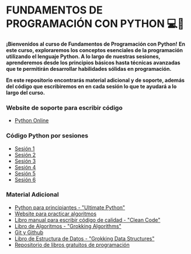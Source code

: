 # FUNDAMENTOS DE PROGRAMACIÓN CON PYTHON 💻🐍
**¡Bienvenidos al curso de Fundamentos de Programación con Python!**
**En este curso, exploraremos los conceptos esenciales de la programación utilizando el lenguaje Python. A lo largo de nuestras sesiones, aprenderemos desde los principios básicos hasta técnicas avanzadas que te permitirán desarrollar habilidades sólidas en programación.**

**En este repositorio encontrarás material adicional y de soporte, además del código que escribiremos en en cada sesión lo que te ayudará a lo largo del curso.**

### Website de soporte para escribir código
- [Python Online](https://www.online-python.com/)

### Código Python por sesiones
- [Sesión 1](./sesion1)
- [Sesión 2](./sesion2)
- [Sesión 3](./sesion3)
- [Sesión 4](./sesion4)
- [Sesión 5](./sesion5)
- [Sesión 6](./sesion6)

### Material Adicional
- [Python para principiantes - "Ultimate Python"](https://www.amazon.es/dp/B0CXX8RXYK?linkCode=ssc&tag=onamzmouredev-21&creativeASIN=B0CXX8RXYK&asc_item-id=amzn1.ideas.2ZIHJJFJ9AVZ3&ref_=aip_sf_list_spv_ofs_d_asin)
- [Website para practicar algoritmos](https://visualgo.net/en)
- [Libro manual para escribir código de calidad - "Clean Code"](https://www.amazon.com/Clean-Code-Handbook-Software-Craftsmanship-ebook/dp/B001GSTOAM/ref=sr_1_1?crid=HZPFLAF75AMN&dib=eyJ2IjoiMSJ9.eUeDq4BPqNYI52SOU-OcJxFxSsYuG75qnwKh2Q1vEf0wWiIsJAMeVW7_-oZU3IGGYT82S7yLQjVQQVX-epwC0TgnL-_G1sVBZYmpAXv1mbATZL7138H0Mh434sJbqtIK7uRD1IrqxCvI22eFn4jy7dOThZE5tCLrByGBWFQuMTsuQPm8hLrythIWOMOvv7xGtypjoVwoUsLOixYd0bjkACKXRYEp75bku4ygGhNDR8k.rtDXV7eeB2rZlsxyY8jBuznpApgR6hUOskqxylK8ukM&dib_tag=se&keywords=clean+code&qid=1726163374&s=books&sprefix=clean+code%2Cstripbooks-intl-ship%2C178&sr=1-1)
- [Libro de Algoritmos - "Grokking Algorithms"](https://www.amazon.com/Grokking-Algorithms-illustrated-programmers-curious/dp/1617292230)
- [Git y Github](https://www.amazon.es/dp/B0C1J3FG6Q?linkCode=ssc&tag=onamzmouredev-21&creativeASIN=B0C1J3FG6Q&asc_item-id=amzn1.ideas.2ZIHJJFJ9AVZ3&ref_=aip_sf_list_spv_ofs_d_asin)
- [Libro de Estructura de Datos - "Grokking Data Structures"](https://www.amazon.com/dp/1633436993/ref=sspa_dk_detail_0?psc=1&pd_rd_i=1633436993&pd_rd_w=Hbu38&content-id=amzn1.sym.8c2f9165-8e93-42a1-8313-73d3809141a2&pf_rd_p=8c2f9165-8e93-42a1-8313-73d3809141a2&pf_rd_r=HN4H3N39J2KZS070K2XM&pd_rd_wg=8YClO&pd_rd_r=ff67df1e-c222-4d3f-8bb3-b2dea53b09e6&s=books&sp_csd=d2lkZ2V0TmFtZT1zcF9kZXRhaWw)
- [Repositorio de libros gratuitos de programación](https://github.com/EbookFoundation/free-programming-books/blob/main/books/free-programming-books-es.md)